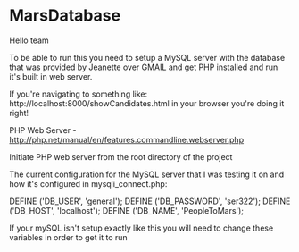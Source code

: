 # MarsDatabase

Hello team

To be able to run this you need to setup a MySQL server with the database that was provided by Jeanette over GMAIL
and get PHP installed and run it's built in web server. 

If you're navigating to something like: http://localhost:8000/showCandidates.html in your browser you're doing it right!

PHP Web Server - http://php.net/manual/en/features.commandline.webserver.php

Initiate PHP web server from the root directory of the project

The current configuration for the MySQL server that I was testing it on and how it's configured in mysqli_connect.php:

DEFINE ('DB_USER', 'general');
DEFINE ('DB_PASSWORD', 'ser322');
DEFINE ('DB_HOST', 'localhost');
DEFINE ('DB_NAME', 'PeopleToMars');

If your mySQL isn't setup exactly like this you will need to change these variables in order to get it to run


